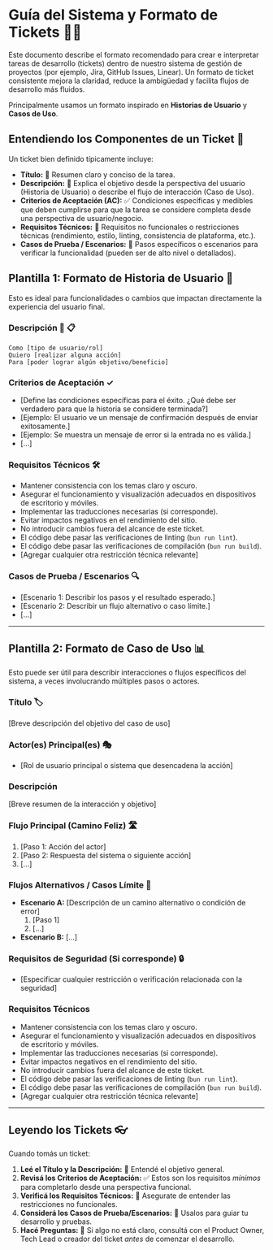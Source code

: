 # Guía del Sistema y Formato de Tickets 🎫📝

Este documento describe el formato recomendado para crear e interpretar tareas de desarrollo (tickets) dentro de nuestro sistema de gestión de proyectos (por ejemplo, Jira, GitHub Issues, Linear). Un formato de ticket consistente mejora la claridad, reduce la ambigüedad y facilita flujos de desarrollo más fluidos.

Principalmente usamos un formato inspirado en **Historias de Usuario** y **Casos de Uso**.

## Entendiendo los Componentes de un Ticket 🧩

Un ticket bien definido típicamente incluye:

- **Título:** 📌 Resumen claro y conciso de la tarea.
- **Descripción:** 📄 Explica el objetivo desde la perspectiva del usuario (Historia de Usuario) o describe el flujo de interacción (Caso de Uso).
- **Criterios de Aceptación (AC):** ✅ Condiciones específicas y medibles que deben cumplirse para que la tarea se considere completa desde una perspectiva de usuario/negocio.
- **Requisitos Técnicos:** 🔧 Requisitos no funcionales o restricciones técnicas (rendimiento, estilo, linting, consistencia de plataforma, etc.).
- **Casos de Prueba / Escenarios:** 🧪 Pasos específicos o escenarios para verificar la funcionalidad (pueden ser de alto nivel o detallados).

## Plantilla 1: Formato de Historia de Usuario 👤

Esto es ideal para funcionalidades o cambios que impactan directamente la experiencia del usuario final.

### Descripción 📝 📋

```
Como [tipo de usuario/rol]
Quiero [realizar alguna acción]
Para [poder lograr algún objetivo/beneficio]
```

### Criterios de Aceptación ✓

- [Define las condiciones específicas para el éxito. ¿Qué debe ser verdadero para que la historia se considere terminada?]
- [Ejemplo: El usuario ve un mensaje de confirmación después de enviar exitosamente.]
- [Ejemplo: Se muestra un mensaje de error si la entrada no es válida.]
- [...]

### Requisitos Técnicos 🛠️

- Mantener consistencia con los temas claro y oscuro.
- Asegurar el funcionamiento y visualización adecuados en dispositivos de escritorio y móviles.
- Implementar las traducciones necesarias (si corresponde).
- Evitar impactos negativos en el rendimiento del sitio.
- No introducir cambios fuera del alcance de este ticket.
- El código debe pasar las verificaciones de linting (`bun run lint`).
- El código debe pasar las verificaciones de compilación (`bun run build`).
- [Agregar cualquier otra restricción técnica relevante]

### Casos de Prueba / Escenarios 🔍

- [Escenario 1: Describir los pasos y el resultado esperado.]
- [Escenario 2: Describir un flujo alternativo o caso límite.]
- [...]

---

## Plantilla 2: Formato de Caso de Uso 📊

Esto puede ser útil para describir interacciones o flujos específicos del sistema, a veces involucrando múltiples pasos o actores.

### Título 🏷️

[Breve descripción del objetivo del caso de uso]

### Actor(es) Principal(es) 🎭

- [Rol de usuario principal o sistema que desencadena la acción]

### Descripción

[Breve resumen de la interacción y objetivo]

### Flujo Principal (Camino Feliz) 🛣️

1.  [Paso 1: Acción del actor]
2.  [Paso 2: Respuesta del sistema o siguiente acción]
3.  [...]

### Flujos Alternativos / Casos Límite 🔄

- **Escenario A:** [Descripción de un camino alternativo o condición de error]
    1.  [Paso 1]
    2.  [...]
- **Escenario B:** [...]

### Requisitos de Seguridad (Si corresponde) 🔒

- [Especificar cualquier restricción o verificación relacionada con la seguridad]

### Requisitos Técnicos

- Mantener consistencia con los temas claro y oscuro.
- Asegurar el funcionamiento y visualización adecuados en dispositivos de escritorio y móviles.
- Implementar las traducciones necesarias (si corresponde).
- Evitar impactos negativos en el rendimiento del sitio.
- No introducir cambios fuera del alcance de este ticket.
- El código debe pasar las verificaciones de linting (`bun run lint`).
- El código debe pasar las verificaciones de compilación (`bun run build`).
- [Agregar cualquier otra restricción técnica relevante]

---

## Leyendo los Tickets 👓

Cuando tomás un ticket:

1.  **Leé el Título y la Descripción:** 📌 Entendé el objetivo general.
2.  **Revisá los Criterios de Aceptación:** ✅ Estos son los requisitos _mínimos_ para completarlo desde una perspectiva funcional.
3.  **Verificá los Requisitos Técnicos:** 🔧 Asegurate de entender las restricciones no funcionales.
4.  **Considerá los Casos de Prueba/Escenarios:** 🧪 Usalos para guiar tu desarrollo y pruebas.
5.  **Hacé Preguntas:** 💬 Si algo no está claro, consultá con el Product Owner, Tech Lead o creador del ticket _antes_ de comenzar el desarrollo.
